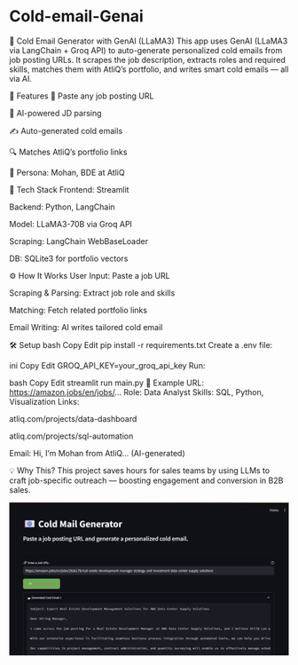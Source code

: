 # Cold-email-Genai

📧 Cold Email Generator with GenAI (LLaMA3)
This app uses GenAI (LLaMA3 via LangChain + Groq API) to auto-generate personalized cold emails from job posting URLs. It scrapes the job description, extracts roles and required skills, matches them with AtliQ’s portfolio, and writes smart cold emails — all via AI.







🚀 Features
🔗 Paste any job posting URL

🧠 AI-powered JD parsing

✍️ Auto-generated cold emails

🔍 Matches AtliQ’s portfolio links

💼 Persona: Mohan, BDE at AtliQ




🧰 Tech Stack
Frontend: Streamlit

Backend: Python, LangChain

Model: LLaMA3-70B via Groq API

Scraping: LangChain WebBaseLoader

DB: SQLite3 for portfolio vectors





⚙️ How It Works
User Input: Paste a job URL

Scraping & Parsing: Extract job role and skills

Matching: Fetch related portfolio links

Email Writing: AI writes tailored cold email





🛠️ Setup
bash
Copy
Edit
pip install -r requirements.txt
Create a .env file:

ini
Copy
Edit
GROQ_API_KEY=your_groq_api_key
Run:

bash
Copy
Edit
streamlit run main.py
🧪 Example
URL: https://amazon.jobs/en/jobs/...
Role: Data Analyst
Skills: SQL, Python, Visualization
Links:

atliq.com/projects/data-dashboard

atliq.com/projects/sql-automation

Email:
Hi, I’m Mohan from AtliQ... (AI-generated)




💡 Why This?
This project saves hours for sales teams by using LLMs to craft job-specific outreach — boosting engagement and conversion in B2B sales.



![Cold Email Generator GUI](Coldemail_gui.png)
